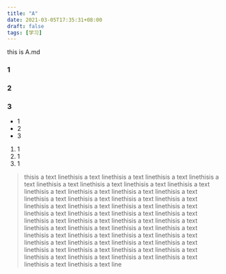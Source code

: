 ```yaml
---
title: "A"
date: 2021-03-05T17:35:31+08:00
draft: false
tags: [学习]
---
```


this is A.md

### 1
### 2
### 3

+ 1
+ 2
+ 3

1. 1
2. 1
3. 1

> thisis a text linethisis a text linethisis a text linethisis a text linethisis a text linethisis a text linethisis a text linethisis a text linethisis a text linethisis a text linethisis a text linethisis a text linethisis a text linethisis a text linethisis a text linethisis a text linethisis a text linethisis a text linethisis a text linethisis a text linethisis a text linethisis a text linethisis a text linethisis a text linethisis a text linethisis a text linethisis a text linethisis a text linethisis a text linethisis a text linethisis a text linethisis a text linethisis a text linethisis a text linethisis a text linethisis a text linethisis a text linethisis a text linethisis a text linethisis a text linethisis a text linethisis a text linethisis a text linethisis a text linethisis a text linethisis a text linethisis a text linethisis a text linethisis a text linethisis a text linethisis a text line